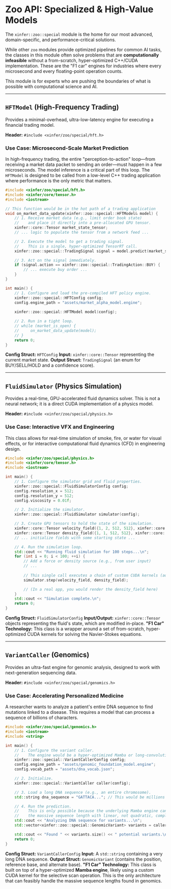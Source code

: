 # Zoo API: Specialized & High-Value Models

The `xinfer::zoo::special` module is the home for our most advanced, domain-specific, and performance-critical solutions.

While other `zoo` modules provide optimized pipelines for common AI tasks, the classes in this module often solve problems that are **computationally infeasible** without a from-scratch, hyper-optimized C++/CUDA implementation. These are the "F1 car" engines for industries where every microsecond and every floating-point operation counts.

This module is for experts who are pushing the boundaries of what is possible with computational science and AI.

---

## `HFTModel` (High-Frequency Trading)

Provides a minimal-overhead, ultra-low-latency engine for executing a financial trading model.

**Header:** `#include <xinfer/zoo/special/hft.h>`

### Use Case: Microsecond-Scale Market Prediction

In high-frequency trading, the entire "perception-to-action" loop—from receiving a market data packet to sending an order—must happen in a few microseconds. The model inference is a critical part of this loop. The `HFTModel` is designed to be called from a low-level C++ trading application where performance is the only metric that matters.

```cpp
#include <xinfer/zoo/special/hft.h>
#include <xinfer/core/tensor.h>
#include <iostream>

// This function would be in the hot path of a trading application
void on_market_data_update(xinfer::zoo::special::HFTModel& model) {
    // 1. Receive market data (e.g., limit order book state)
    //    and place it directly into a pre-allocated GPU tensor.
    xinfer::core::Tensor market_state_tensor;
    // ... logic to populate the tensor from a network feed ...

    // 2. Execute the model to get a trading signal.
    //    This is a single, hyper-optimized TensorRT call.
    xinfer::zoo::special::TradingSignal signal = model.predict(market_state_tensor);

    // 3. Act on the signal immediately.
    if (signal.action == xinfer::zoo::special::TradingAction::BUY) {
        // ... execute buy order ...
    }
}

int main() {
    // 1. Configure and load the pre-compiled HFT policy engine.
    xinfer::zoo::special::HFTConfig config;
    config.engine_path = "assets/market_alpha_model.engine";
    
    xinfer::zoo::special::HFTModel model(config);

    // 2. Run in a tight loop.
    // while (market_is_open) {
    //     on_market_data_update(model);
    // }
    return 0;
}
```
**Config Struct:** `HFTConfig`
**Input:** `xinfer::core::Tensor` representing the current market state.
**Output Struct:** `TradingSignal` (an enum for BUY/SELL/HOLD and a confidence score).

---

## `FluidSimulator` (Physics Simulation)

Provides a real-time, GPU-accelerated fluid dynamics solver. This is not a neural network; it is a direct CUDA implementation of a physics model.

**Header:** `#include <xinfer/zoo/special/physics.h>`

### Use Case: Interactive VFX and Engineering

This class allows for real-time simulation of smoke, fire, or water for visual effects, or for interactive computational fluid dynamics (CFD) in engineering design.

```cpp
#include <xinfer/zoo/special/physics.h>
#include <xinfer/core/tensor.h>
#include <iostream>

int main() {
    // 1. Configure the simulator grid and fluid properties.
    xinfer::zoo::special::FluidSimulatorConfig config;
    config.resolution_x = 512;
    config.resolution_y = 512;
    config.viscosity = 0.01f;

    // 2. Initialize the simulator.
    xinfer::zoo::special::FluidSimulator simulator(config);

    // 3. Create GPU tensors to hold the state of the simulation.
    xinfer::core::Tensor velocity_field({1, 2, 512, 512}, xinfer::core::DataType::kFLOAT);
    xinfer::core::Tensor density_field({1, 1, 512, 512}, xinfer::core::DataType::kFLOAT);
    // ... initialize fields with some starting state ...

    // 4. Run the simulation loop.
    std::cout << "Running fluid simulation for 100 steps...\n";
    for (int i = 0; i < 100; ++i) {
        // Add a force or density source (e.g., from user input)
        // ...
        
        // This single call executes a chain of custom CUDA kernels (advect, diffuse, project).
        simulator.step(velocity_field, density_field);

        // (In a real app, you would render the density_field here)
    }
    std::cout << "Simulation complete.\n";
    return 0;
}
```
**Config Struct:** `FluidSimulatorConfig`
**Input/Output:** `xinfer::core::Tensor` objects representing the fluid's state, which are modified in-place.
**"F1 Car" Technology:** This class is a wrapper around a set of from-scratch, hyper-optimized CUDA kernels for solving the Navier-Stokes equations.

---

## `VariantCaller` (Genomics)

Provides an ultra-fast engine for genomic analysis, designed to work with next-generation sequencing data.

**Header:** `#include <xinfer/zoo/special/genomics.h>`

### Use Case: Accelerating Personalized Medicine

A researcher wants to analyze a patient's entire DNA sequence to find mutations linked to a disease. This requires a model that can process a sequence of billions of characters.

```cpp
#include <xinfer/zoo/special/genomics.h>
#include <iostream>
#include <string>

int main() {
    // 1. Configure the variant caller.
    //    The engine would be a hyper-optimized Mamba or long-convolution model.
    xinfer::zoo::special::VariantCallerConfig config;
    config.engine_path = "assets/genomic_foundation_model.engine";
    config.vocab_path = "assets/dna_vocab.json";

    // 2. Initialize.
    xinfer::zoo::special::VariantCaller caller(config);

    // 3. Load a long DNA sequence (e.g., an entire chromosome).
    std::string dna_sequence = "GATTACA..."; // This would be millions of characters long

    // 4. Run the prediction.
    //    This is only possible because the underlying Mamba engine can handle
    //    the massive sequence length with linear, not quadratic, complexity.
    std::cout << "Analyzing DNA sequence for variants...\n";
    std::vector<xinfer::zoo::special::GenomicVariant> variants = caller.predict(dna_sequence);

    std::cout << "Found " << variants.size() << " potential variants.\n";
    return 0;
}
```
**Config Struct:** `VariantCallerConfig`
**Input:** A `std::string` containing a very long DNA sequence.
**Output Struct:** `GenomicVariant` (contains the position, reference base, and alternate base).
**"F1 Car" Technology:** This class is built on top of a hyper-optimized **Mamba engine**, likely using a custom CUDA kernel for the selective scan operation. This is the only architecture that can feasibly handle the massive sequence lengths found in genomics.
